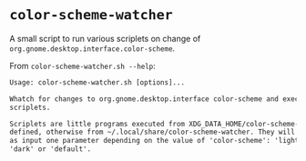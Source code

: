 # `color-scheme-watcher`

A small script to run various scriplets on change of
`org.gnome.desktop.interface.color-scheme`.

From `color-scheme-watcher.sh --help`:

```txt
Usage: color-scheme-watcher.sh [options]...

Whatch for changes to org.gnome.desktop.interface color-scheme and execute
scriplets.

Scriplets are little programs executed from XDG_DATA_HOME/color-scheme-watcher if
defined, otherwise from ~/.local/share/color-scheme-watcher. They will receive
as input one parameter depending on the value of 'color-scheme': 'light',
'dark' or 'default'.
```
